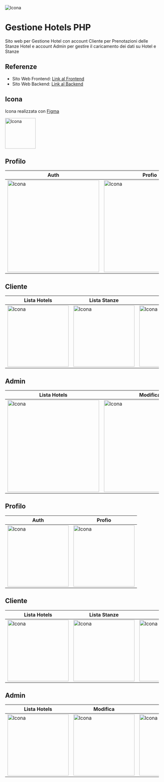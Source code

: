 
<img src="https://github.com/vittorioPiotti/Gestione-Hotel-PHP/blob/main/header.png"  alt="Icona"/>

# Gestione Hotels PHP

Sito web per Gestione Hotel con account Cliente per Prenotazioni delle Stanze Hotel e account Admin per gestire il caricamento dei dati su Hotel e Stanze

## Referenze



- Sito Web Frontend: [Link al Frontend](http://vittoriopiotti.altervista.org/GestioneHotels/Online/Client/index.php) 
- Sito Web Backend: [Link al Backend](http://vittoriopiotti.altervista.org/GestioneHotels/Online/Server/index.php)


## Icona 

Icona realizzata con  [Figma](https://www.figma.com/)

<img src="https://github.com/vittorioPiotti/GestioneHotel/blob/main/icona.png" alt="Icona" width="100"/>



## Profilo

| Auth | Profio|
 ------------ | ------------ |
| <img src="https://github.com/vittorioPiotti/GestioneHotel/blob/main/authDesktop.png" alt="Icona" width="300"/> | <img src="https://github.com/vittorioPiotti/GestioneHotel/blob/main/profileDesktop.png" alt="Icona" width="300"/>| 


## Cliente

| Lista Hotels | Lista Stanze| Prenota | Prenotati|
| ------------ | ------------ | ------------ | ------------ |
| <img src="https://github.com/vittorioPiotti/GestioneHotel/blob/main/hotelsDesktop.png" alt="Icona" width="200"/> | <img src="https://github.com/vittorioPiotti/GestioneHotel/blob/main/hoteldesktop.png" alt="Icona" width="200"/> | <img src="https://github.com/vittorioPiotti/GestioneHotel/blob/main/bookDesktop.png" alt="Icona" width="200"/> | <img src="https://github.com/vittorioPiotti/GestioneHotel/blob/main/booksDesktop.png" alt="Icona" width="200"/>|



## Admin

| Lista Hotels | Modifica | Prenotati |
| ------------ | -------- | --------- |
| <img src="https://github.com/vittorioPiotti/GestioneHotel/blob/main/hotelsAdminDesktop.png" alt="Icona" width="300"/> | <img src="https://github.com/vittorioPiotti/GestioneHotel/blob/main/hotelAdminDesktop.png" alt="Icona" width="300"/> | <img src="https://github.com/vittorioPiotti/GestioneHotel/blob/main/booksDesktop.png" alt="Icona" width="300"/> |






## Profilo

| Auth | Profio|
 ------------ | ------------ |
| <img src="https://github.com/vittorioPiotti/GestioneHotel/blob/main/authMobile.png" alt="Icona" width="200"/> | <img src="https://github.com/vittorioPiotti/GestioneHotel/blob/main/profileMobile.png" alt="Icona" width="200"/>| 


## Cliente

| Lista Hotels | Lista Stanze| Prenota | Prenotati|
| ------------ | ------------ | ------------ | ------------ |
| <img src="https://github.com/vittorioPiotti/GestioneHotel/blob/main/hotelsMobile.png" alt="Icona" width="200"/> | <img src="https://github.com/vittorioPiotti/GestioneHotel/blob/main/hotelMobile.png" alt="Icona" width="200"/> | <img src="https://github.com/vittorioPiotti/GestioneHotel/blob/main/bookMobile.png" alt="Icona" width="200"/> | <img src="https://github.com/vittorioPiotti/GestioneHotel/blob/main/booksMobile.png " align="top" alt="Icona" width="200"/>|



## Admin

| Lista Hotels | Modifica | Prenotati |
| ------------ | -------- | --------- |
| <img src="https://github.com/vittorioPiotti/GestioneHotel/blob/main/hotelsAdminMobile.png" alt="Icona" width="200"/> | <img src="https://github.com/vittorioPiotti/GestioneHotel/blob/main/hotelAdminMobile.png" alt="Icona" width="200"/> | <img src="https://github.com/vittorioPiotti/GestioneHotel/blob/main/booksMobile.png" alt="Icona" width="200"/> |






  


